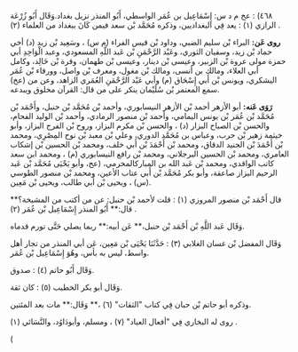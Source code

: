 ٤٦٨) : عخ م د س: إِسْمَاعِيل بن عُمَر الواسطي، أَبُو المنذر نزيل بغداد.وَقَال أَبُو زُرْعَة الرازي (١) : يعد فِي البغداديين، وذكره مُحَمَّد بْن سعد فيمن كَانَ ببغداد من العلماء (٢) .

**روى عَن:** البراء بْن سليم الضبي، وداود بْن قيس الفراء (م س) ، وسَعِيد بْن زيد (د) أخي حماد بْن زيد، وسفيان الثوري، وعَبْد الرَّحْمَنِ بْن عَبد اللَّهِ المسعودي، وعبد الْوَاحِدِ أبي حمزة مولى عروة بْن الزبير، وعيسى بْن دينار، وعيسى بْن طهمان، وقرة بْن خَالِد، وكامل أبي العلاء، ومالك بن أنسى، ومالك بْن مغول، ومعرف بْن واصل، وورقاء بْن عُمَر اليشكري، ويونس بْن أَبي إِسْحَاق (م) وأبي عَبْد الرَّحْمَنِ العُمَري الزاهد، وعن من (عخ) سمع المعتمر بْن سُلَيْمان ينكر على من قال: القرآن مخلوق ويبدعه.

**رَوَى عَنه:** أبو الأزهر أحمد بْن الأزهر النيسابوري، وأحمد بْن مُحَمَّد بْن حنبل، وأَحْمَد بْن مُحَمَّد بْن عُمَر بْن يونس اليمامي، وأحمد بْن منصور الرمادي، وأحمد بْن الوليد الفحام، والحسن بْن الصباح البزار (د) ، والحسن بْن مكرم البزاز، وروح بْن الفرج البزاز، وأبو خيثمة زهير بْن حرب، وعباس بن مُحَمَّد الدوري، وعلي بْن معبد بْن نوح المِصْرِي، ومحمد بْن أَحْمَدَ بْن الجنيد الدقاق، ومحمد بْن أَحْمَدَ بْن أَبي خلف، ومحمد بْن الحسين بْن إشكاب العامري، ومحمد بْن الحسين البرجلاني، ومحمد بْن رافع النيسابوري (م) ، ومحمد ابن سعد كاتب الواقدي، ومحمد بْن عَبد الله بن المباركالمخرمي، (عخ، وأبو يَحْيَى مُحَمَّد بْن عَبد الرحيم البزاز صاعقة، وأبو بكر مُحَمَّد بْن أَبي عتاب الأعين، ومحمد بْن منصور الطوسي (س) ، ويحيى بْن أَبي طالب، ويحيى بْن مَعِين.

قال أَحْمَد بْن منصور المروزي (١) : قلت لأحمد بْن حنبل: عن من أكتب من المشيخة؟** قال:** أَبُو المنذر إِسْمَاعِيل بْن عُمَر (٢) .

وَقَال عَبد اللَّهِ بْن أَحْمَد بْن حنبل،** عَن أبيه:** ربما يصلي حَتَّى تورم قدماه.

وَقَال المفضل بْن غسان الغلابي (٣) : حَدَّثَنَا يَحْيَى بْن مَعِين، عَن أبي المنذر من تجار أهل واسط، ليس به بأس، وهُوَ إِسْمَاعِيل بْن عُمَر.

وَقَال أَبُو حاتم (٤) : صدوق.

وَقَال أبو بكر الخطيب (٥) : كان ثقة.

وذكره أبو حاتم بْن حبان فِي كتاب "الثقات" (٦) ،** وَقَال:** مات بعد المئتين.

روى له البخاري فِي "أفعال العباد" (٧) ، ومسلم، وأبودَاوُد، والنَّسَائي (١) .

(